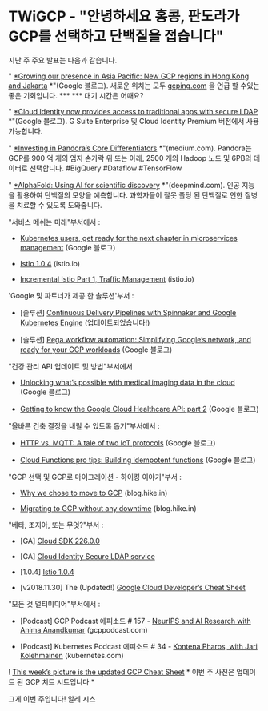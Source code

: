 
# TWiGCP - &quot;안녕하세요 홍콩, 판도라가 GCP를 선택하고 단백질을 접습니다&quot;

지난 주 주요 발표는 다음과 같습니다.

&quot; [*Growing our presence in Asia Pacific: New GCP regions in Hong Kong and Jakarta](http://goo.gl/XoXc2R) *&quot;(Google 블로그). 새로운 위치는 모두 [gcping.com](http://gcping.com/) 을 언급 할 수있는 좋은 기회입니다. *** *** 대기 시간은 어때요?

&quot; [*Cloud Identity now provides access to traditional apps with secure LDAP](http://goo.gl/juVehZ) *&quot;(Google 블로그). G Suite Enterprise 및 Cloud Identity Premium 버전에서 사용 가능합니다.

&quot; [*Investing in Pandora’s Core Differentiators](http://goo.gl/tSVHtt) *&quot;(medium.com). Pandora는 GCP를 900 억 개의 엄지 손가락 위 또는 아래, 2500 개의 Hadoop 노드 및 6PB의 데이터로 선택합니다. #BigQuery #Dataflow #TensorFlow

&quot; [*AlphaFold: Using AI for scientific discovery](http://goo.gl/cUaZFM) *&quot;(deepmind.com). 인공 지능을 활용하여 단백질의 모양을 예측합니다. 과학자들이 잘못 폴딩 된 단백질로 인한 질병을 치료할 수 있도록 도와줍니다.

&quot;서비스 메쉬는 미래&quot;부서에서 :

* [Kubernetes users, get ready for the next chapter in microservices management](http://goo.gl/PG9ibm) (Google 블로그)

* [Istio 1.0.4](http://goo.gl/yBVgj4) (istio.io)

* [Incremental Istio Part 1, Traffic Management](http://goo.gl/6neJnZ) (istio.io)

&#39;Google 및 파트너가 제공 한 솔루션&#39;부서 :

* [솔루션] [Continuous Delivery Pipelines with Spinnaker and Google Kubernetes Engine](http://goo.gl/rXxs7k) (업데이트되었습니다!)

* [솔루션] [Pega workflow automation: Simplifying Google’s network, and ready for your GCP workloads](http://goo.gl/R36KYe) (Google 블로그)

&quot;건강 관리 API 업데이트 및 방법&quot;부서에서

* [Unlocking what’s possible with medical imaging data in the cloud](http://goo.gl/yae5HP) (Google 블로그)

* [Getting to know the Google Cloud Healthcare API: part 2](http://goo.gl/ShrADG) (Google 블로그)

&quot;올바른 건축 결정을 내릴 수 있도록 돕기&quot;부서에서 :

* [HTTP vs. MQTT: A tale of two IoT protocols](http://goo.gl/QbhVpH) (Google 블로그)

* [Cloud Functions pro tips: Building idempotent functions](http://goo.gl/wQkgzn) (Google 블로그)

&quot;GCP 선택 및 GCP로 마이그레이션 - 하이킹 이야기&quot;부서 :

* [Why we chose to move to GCP](http://goo.gl/cfb8T5) (blog.hike.in)

* [Migrating to GCP without any downtime](http://goo.gl/vCX4Dv) (blog.hike.in)

&quot;베타, 조지아, 또는 무엇?&quot;부서 :

* [GA] [Cloud SDK 226.0.0](http://goo.gl/QMtpTC)

* [GA] [Cloud Identity Secure LDAP service](http://goo.gl/QyW3r9)

* [1.0.4] [Istio 1.0.4](http://goo.gl/yBVgj4)

* [v2018.11.30] The (Updated!) [Google Cloud Developer’s Cheat Sheet](http://goo.gl/h1Vqpv)

&quot;모든 것 멀티미디어&quot;부서에서 :

* [Podcast] GCP Podcast 에피소드 # 157 - [NeurIPS and AI Research with Anima Anandkumar](http://goo.gl/oVPX6H) (gcppodcast.com)

* [Podcast] Kubernetes Podcast 에피소드 # 34 - [Kontena Pharos, with Jari Kolehmainen](http://goo.gl/TawzTE) (kubernetes.com)

! [This week’s picture is the updated GCP Cheat Sheet](https://cdn-images-1.medium.com/max/2048/0*Cr6mehHDdmBZb-Jp) * 이번 주 사진은 업데이트 된 GCP 치트 시트입니다 *

그게 이번 주입니다! 알레 시스
